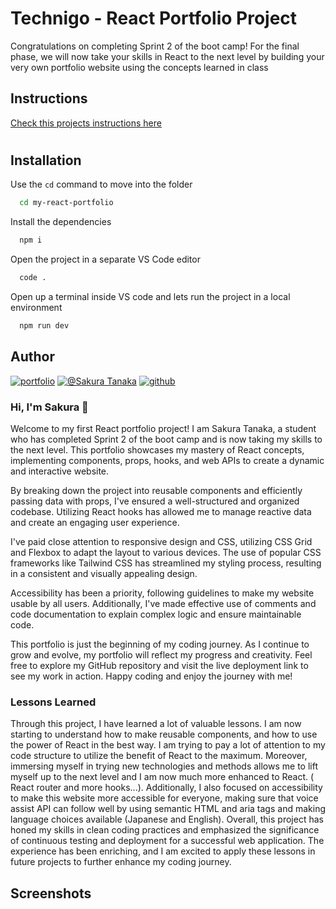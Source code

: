 
# Technigo - React Portfolio Project

Congratulations on completing Sprint 2 of the boot camp! For the final phase, we will now take your skills in React to the next level by building your very own portfolio website using the concepts learned in class

## Instructions
[Check this projects instructions here](https://github.com/Technigo/project-portfolio/blob/main/instructions.md)

#
## Installation

Use the `cd` command to move into the folder

```bash
  cd my-react-portfolio
```

Install the dependencies

```bash
  npm i
```

Open the project in a separate VS Code editor

```bash
  code .
```

Open up a terminal inside VS code and lets run the project in a local environment

```bash
  npm run dev
```

## Author
[![portfolio](https://img.shields.io/badge/my_portfolio-000?style=for-the-badge&logo=ko-fi&logoColor=white)](https://sakura-tanaka.netlify.app/)
[![@Sakura Tanaka](https://img.shields.io/badge/linkedin-0A66C2?style=for-the-badge&logo=linkedin&logoColor=white)](https://www.linkedin.com/in/sakura-tanaka-251a36247/)
[![github](https://img.shields.io/badge/github-181717?style=for-the-badge&logo=github&logoColor=white)](https://github.com/sansan-sakura)


### Hi, I'm Sakura 👋

Welcome to my first React portfolio project! I am Sakura Tanaka, a student who has completed Sprint 2 of the boot camp and is now taking my skills to the next level. This portfolio showcases my mastery of React concepts, implementing components, props, hooks, and web APIs to create a dynamic and interactive website.

By breaking down the project into reusable components and efficiently passing data with props, I've ensured a well-structured and organized codebase. Utilizing React hooks has allowed me to manage reactive data and create an engaging user experience.

I've paid close attention to responsive design and CSS, utilizing CSS Grid and Flexbox to adapt the layout to various devices. The use of popular CSS frameworks like Tailwind CSS has streamlined my styling process, resulting in a consistent and visually appealing design.

Accessibility has been a priority, following guidelines to make my website usable by all users. Additionally, I've made effective use of comments and code documentation to explain complex logic and ensure maintainable code.

This portfolio is just the beginning of my coding journey. As I continue to grow and evolve, my portfolio will reflect my progress and creativity. Feel free to explore my GitHub repository and visit the live deployment link to see my work in action. Happy coding and enjoy the journey with me!



### Lessons Learned


Through this project, I have learned a lot of valuable lessons. I am now starting to understand how to make reusable components, and how to use the power of React in the best way. I am trying to pay a lot of attention to my code structure to utilize the benefit of React to the maximum. Moreover, immersing myself in trying new technologies and methods allows me to lift myself up to the next level and I am now much more enhanced to React. ( React router and more hooks...).
Additionally, I also focused on accessibility to make this website more accessible for everyone, making sure that voice assist API can follow well by using semantic HTML and aria tags and making language choices available (Japanese and English).
 Overall, this project has honed my skills in clean coding practices and emphasized the significance of continuous testing and deployment for a successful web application. The experience has been enriching, and I am excited to apply these lessons in future projects to further enhance my coding journey.



## Screenshots


